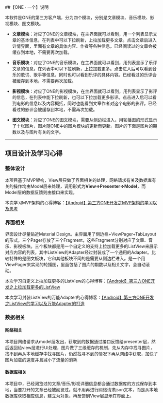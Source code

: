 ##【ONE · 一个】说明

本软件是ONE的第三方客户端，分为四个模块，分别是文章模块、音乐模块、影视模块、图文模块。

- **文章模块**：对应了ONE的文章模块，在主界面就可以看到，用一个列表显示文章的基本信息，在列表中可以下拉刷新，上拉加载更多文章。点击文章后进入详情界面，里面有文章的具体内容、作者等各种信息。已经阅读过的文章会被缓存到本地，不需要再次加载。

- **音乐模块**：对应了ONE的音乐模块，在主界面就可以看到，用列表显示了乐评文章的信息，在列表中可以下拉刷新，上拉加载更多。点击进入后可以看到音乐的歌词、歌手等信息，同时也可以看到乐评的具体内容。已经看过的乐评会被缓存到本地，不需要再次加载。

- **影视模块**：对应了ONE的影视模块，在主界面就可以看到，用列表显示了影评的信息，在列表中能下拉刷新，也可以下拉加载更多影评。点击进入后可以看到电影的信息以及内容概括，同时也能看到文章作者对这个电影的影评。已经看过的影评会被缓存到本地，不需再次加载。

- **图文模块**：对应了ONE的图文模块，需要从侧边栏进入，用轮播图的形式显示了十张图片，图片随ONE中的图片模块的更新而更新。图片的下面是图片的期数以及与图片有关的文字。

---

## 项目设计及学习心得

### 整体设计

本项目基于MVP架构，View层只做了界面相关的处理，网络请求有关及数据库有关的操作均由Model层来处理，调用形式为**View=>Presenter=>Model**，而Model层的数据反馈则由接口来实现。

本次学习MVP架构的心得博客：[【Android】第三方ONE开发之MVP架构的学习以及思考](http://193.112.164.83/index.php/2018/05/13/%E3%80%90android%E3%80%91%E7%AC%AC%E4%B8%89%E6%96%B9one%E5%BC%80%E5%8F%91%E4%B9%8Bmvp%E6%9E%B6%E6%9E%84%E7%9A%84%E5%AD%A6%E4%B9%A0%E4%BB%A5%E5%8F%8A%E6%80%9D%E8%80%83/ "【Android】第三方ONE开发之MVP架构的学习以及思考")

### 界面相关

界面设计尽量贴近Material Design。主界面用了侧边栏+ViewPager+TabLayout的形式，三个Pager存放了三个Fragment，这些Fragment分别对应了文章、音乐、影视板块。三个板块都是用一个自定义的支持上拉加载更多的ListView来展示对应内容的列表。其中ListView的Adapter经过封装成了一个通用的Adapter。比较特殊的是图文板块，它和其他板块不同的是需要从侧边栏进入。是一个用ViewPager来实现的轮播图，里面包括了图片的期数以及相关文字，会自动滚动。

本次学习自定义上拉加载更多的ListView的心得博客：[【Android】第三方ONE开发之上拉加载更多的ListView](http://193.112.164.83/index.php/2018/05/17/%E3%80%90android%E3%80%91%E7%AC%AC%E4%B8%89%E6%96%B9one%E5%BC%80%E5%8F%91%E4%B9%8B%E4%B8%8A%E6%8B%89%E5%8A%A0%E8%BD%BD%E6%9B%B4%E5%A4%9A%E7%9A%84listview/ "【Android】第三方ONE开发之上拉加载更多的ListView")

本次学习封装ListView的万能Adapter的心得博客：[【Android】第三方ONE开发之ListView的学习以及万能Adapter的打造](http://193.112.164.83/index.php/2018/05/10/%E3%80%90android%E3%80%91listview%E7%9A%84%E5%AD%A6%E4%B9%A0%E4%BB%A5%E5%8F%8A%E4%B8%87%E8%83%BDadapter%E7%9A%84%E6%89%93%E9%80%A0/ "【Android】第三方ONE开发之ListView的学习以及万能Adapter的打造")

### 数据相关

#### 网络相关

本项目网络请求从model层发出，获取到的数据通过接口反馈给presenter层，然后返回给view层进行UI处理，图片做了三级缓存的机制，先从内存中找寻图片，找不到再从本地缓存中找寻图片，仍然找寻不到的情况下再从网络中获取，加快了图片加载的速度并且减小了流量的消耗

#### 数据库相关

本项目中，已经阅览过的文章/音乐/影视详细信息都会通过数据库的方式保存到本地，当要打开的文章已经被阅览过，就不用再进行网络请求json文本，而是从本地数据库获取相应信息，建立为对象，再反馈到View层显示在界面上。
